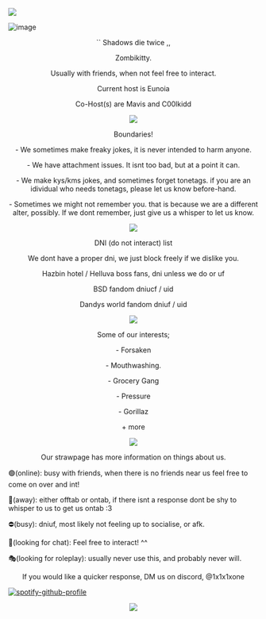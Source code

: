 ![](https://komarev.com/ghpvc/?username=zombikitty&color=bec9d4&label=♡)

![image](https://github.com/user-attachments/assets/31536813-028e-4003-b313-04f222672142)







<p align="center">
`` Shadows die twice ,,

<p align="center">
Zombikitty.

<p align="center">
Usually with friends, when not feel free to interact.

<p align="center">
Current host is Eunoia

<p align="center">
Co-Host(s) are Mavis and C00lkidd
</p>


<p align="center">
<img src="![image](https://github.com/user-attachments/assets/c790c61c-c074-44eb-9069-fee95071813f)">
</p>


<p align="center">
Boundaries!

<p align="center">
- We sometimes make freaky jokes, it is never intended to harm anyone.

<p align="center">
- We have attachment issues. It isnt too bad, but at a point it can.

<p align="center">
- We make kys/kms jokes, and sometimes forget tonetags. if you are an idividual who needs tonetags, please let us know before-hand.

<p align="center">
- Sometimes we might not remember you. that is because we are a different alter, possibly. If we dont remember, just give us a whisper to let us know.



<p align="center">
<img src="![image](https://github.com/user-attachments/assets/c790c61c-c074-44eb-9069-fee95071813f)">
</p>


<p align="center">
DNI (do not interact) list

<p align="center">
We dont have a proper dni, we just block freely if we dislike you.

<p align="center">
Hazbin hotel / Helluva boss fans, dni unless we do or uf

<p align="center">
BSD fandom dniucf / uid

<p align="center">
Dandys world fandom dniuf / uid



<p align="center">
<img src="![image](https://github.com/user-attachments/assets/c790c61c-c074-44eb-9069-fee95071813f)">
</p>


<p align="center">
Some of our interests;

<p align="center">
- Forsaken

<p align="center">
- Mouthwashing.

<p align="center">
- Grocery Gang

<p align="center">
- Pressure

<p align="center">
- Gorillaz

<p align="center">
+ more



<p align="center">
<img src="![image](https://github.com/user-attachments/assets/c790c61c-c074-44eb-9069-fee95071813f)">



<p align="center">
Our strawpage has more information on things about us.

🟢(online): busy with friends, when there is no friends near us feel free to come on over and int!

🌙(away): either offtab or ontab, if there isnt a response dont be shy to whisper to us to get us ontab :3 

⛔(busy): dniuf, most likely not feeling up to socialise, or afk.

💬(looking for chat): Feel free to interact! ^^

🎭(looking for roleplay): usually never use this, and probably never will.

<p align="center">
If you would like a quicker response, DM us on discord, @1x1x1xone





[![spotify-github-profile](https://spotify-github-profile.kittinanx.com/api/view?uid=31v74xrdgiha5cc6je6xdu6rzkxm&cover_image=true&theme=novatorem&show_offline=true&background_color=121212&interchange=true&bar_color=bec9d4&bar_color_cover=false)](https://github.com/kittinan/spotify-github-profile)

<p align="center">
<img src="![image](https://github.com/user-attachments/assets/c790c61c-c074-44eb-9069-fee95071813f)">
</p>
